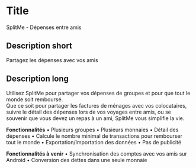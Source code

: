 # Title

SplitMe - Dépenses entre amis

## Description short

Partagez les dépenses avec vos amis

## Description long

Utilisez SplitMe pour partager vos dépenses de groupes et pour que tout le monde soit remboursé.<br />Que ce soit pour partager les factures de ménages avec vos colocataires, suivre le détail des dépenses lors de vos voyages entre amis, ou se souvenir que vous devez un repas à un ami, SplitMe vous simplifie la vie.

<b>Fonctionnalités</b>
&#8226; Plusieurs groupes
&#8226; Plusieurs monnaies
&#8226; Détail des dépenses
&#8226; Calcule le nombre minimal de transactions pour rembourser tout le monde
&#8226; Exportation/Importation des données
&#8226; Pas de publicité

<b>Fonctionnalités à venir</b>
&#8226; Synchronisation des comptes avec vos amis sur Android
&#8226; Conversion des dettes dans une seule monnaie
